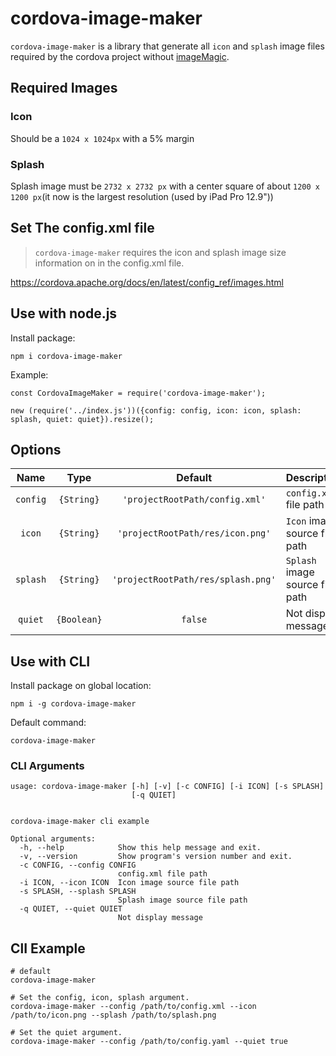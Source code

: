 # cordova-image-maker

`cordova-image-maker` is a library that generate all `icon` and `splash` image files required by the cordova project without [imageMagic](https://www.imagemagick.org/script/index.php).


## Required Images

### Icon

Should be a `1024 x 1024px` with a 5% margin

### Splash

Splash image must be `2732 x 2732 px` with a center square of about `1200 x 1200 px`(it now is the largest resolution (used by iPad Pro 12.9"))

## Set The config.xml file

> `cordova-image-maker` requires the icon and splash image size information on in the config.xml file.

https://cordova.apache.org/docs/en/latest/config_ref/images.html


## Use with node.js

Install package:

```
npm i cordova-image-maker
```

Example:
```
const CordovaImageMaker = require('cordova-image-maker');

new (require('../index.js'))({config: config, icon: icon, splash: splash, quiet: quiet}).resize();
```

## Options

|Name|Type|Default|Description|
|:--:|:--:|:-----:|:----------|
|`config`|`{String}`|`'projectRootPath/config.xml'`|`config.xml` file path
|`icon`|`{String}`|`'projectRootPath/res/icon.png'`|`Icon` image source file path
|`splash`|`{String}`|`'projectRootPath/res/splash.png'`|`Splash` image source file path
|`quiet`|`{Boolean}`|`false`| Not display message

## Use with CLI

Install package on global location:

```
npm i -g cordova-image-maker
```

Default command:

```
cordova-image-maker
```

### CLI Arguments

```
usage: cordova-image-maker [-h] [-v] [-c CONFIG] [-i ICON] [-s SPLASH]
                           [-q QUIET]


cordova-image-maker cli example

Optional arguments:
  -h, --help            Show this help message and exit.
  -v, --version         Show program's version number and exit.
  -c CONFIG, --config CONFIG
                        config.xml file path
  -i ICON, --icon ICON  Icon image source file path
  -s SPLASH, --splash SPLASH
                        Splash image source file path
  -q QUIET, --quiet QUIET
                        Not display message
```

## ClI Example

```
# default
cordova-image-maker

# Set the config, icon, splash argument.
cordova-image-maker --config /path/to/config.xml --icon /path/to/icon.png --splash /path/to/splash.png

# Set the quiet argument.
cordova-image-maker --config /path/to/config.yaml --quiet true
```

